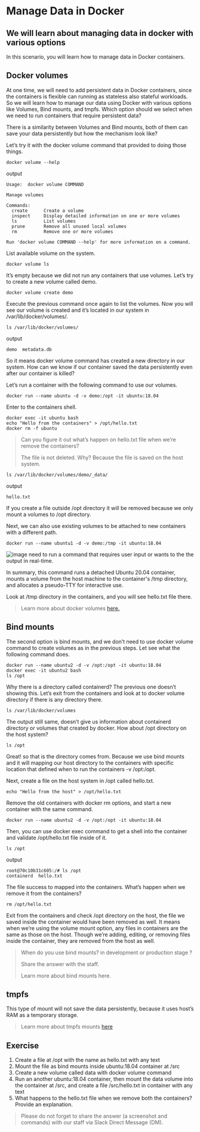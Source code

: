 Manage Data in Docker
=========================

We will learn about managing data in docker with various options
----------

In this scenario, you will learn how to manage data in Docker containers.

Docker volumes
----------

At one time, we will need to add persistent data in Docker containers, since the containers is flexible can running as stateless also stateful workloads. So we will learn how to manage our data using Docker with various options like Volumes, Bind mounts, and tmpfs. Which option should we select when we need to run containers that require persistent data?

There is a similarity between Volumes and Bind mounts, both of them can save your data persistently but how the mechanism look like?

Let’s try it with the docker volume command that provided to doing those things.

```
docker volume --help
```
output
```
Usage:  docker volume COMMAND

Manage volumes

Commands:
  create      Create a volume
  inspect     Display detailed information on one or more volumes
  ls          List volumes
  prune       Remove all unused local volumes
  rm          Remove one or more volumes

Run 'docker volume COMMAND --help' for more information on a command.
```

List available volume on the system.

```
docker volume ls
```
It’s empty because we did not run any containers that use volumes. Let’s try to create a new volume called demo.
```
docker volume create demo
```
Execute the previous command once again to list the volumes. Now you will see our volume is created and it’s located in our system in /var/lib/docker/volumes/.
```
ls /var/lib/docker/volumes/
```
output
```
demo  metadata.db
```
So it means docker volume command has created a new directory in our system. How can we know if our container saved the data persistently even after our container is killed?

Let’s run a container with the following command to use our volumes.

```
docker run --name ubuntu -d -v demo:/opt -it ubuntu:18.04
```
Enter to the containers shell.
```
docker exec -it ubuntu bash
echo "Hello from the containers" > /opt/hello.txt
docker rm -f ubuntu
```

> Can you figure it out what’s happen on hello.txt file when we’re remove the containers?
> 
> The file is not deleted. Why? Because the file is saved on the host system.

```
ls /var/lib/docker/volumes/demo/_data/
```
output
```
hello.txt
```

If you create a file outside /opt directory it will be removed because we only mount a volumes to /opt directory.

Next, we can also use existing volumes to be attached to new containers with a different path.

```
docker run --name ubuntu1 -d -v demo:/tmp -it ubuntu:18.04
```
![image](https://github.com/user-attachments/assets/112a170a-ff32-4e7b-bd3f-ef6bc9f73a1b) need to run a command that requires user input or wants to the the output in real-time.

In summary, this command runs a detached Ubuntu 20.04 container, mounts a volume from the host machine to the container's /tmp directory, and allocates a pseudo-TTY for interactive use.


Look at /tmp directory in the containers, and you will see hello.txt file there.

> Learn more about docker volumes [here.](https://docs.docker.com/storage/volumes/)

Bind mounts
----------

The second option is bind mounts, and we don’t need to use docker volume command to create volumes as in the previous steps. Let see what the following command does.

```
docker run --name ubuntu2 -d -v /opt:/opt -it ubuntu:18.04
docker exec -it ubuntu2 bash
ls /opt
```
Why there is a directory called containerd? The previous one doesn’t showing this. Let’s exit from the containers and look at to docker volume directory if there is any directory there.

```
ls /var/lib/docker/volumes
```
The output still same, doesn’t give us information about containerd directory or volumes that created by docker. How about /opt directory on the host system?
```
ls /opt
```

Great! so that is the directory comes from. Because we use bind mounts and it will mapping our host directory to the containers with specific location that defined when to run the containers -v /opt:/opt.

Next, create a file on the host system in /opt called hello.txt.

```
echo "Hello from the host" > /opt/hello.txt
```

Remove the old containers with docker rm options, and start a new container with the same command.

```
docker run --name ubuntu2 -d -v /opt:/opt -it ubuntu:18.04
```
Then, you can use docker exec command to get a shell into the container and validate /opt/hello.txt file inside of it.

```
ls /opt
```
output
```
root@70c10b31c605:/# ls /opt
containerd  hello.txt
```
The file success to mapped into the containers. What’s happen when we remove it from the containers?
```
rm /opt/hello.txt
```
Exit from the containers and check /opt directory on the host, the file we saved inside the container would have been removed as well. It means when we’re using the volume mount option, any files in containers are the same as those on the host. Though we’re adding, editing, or removing files inside the container, they are removed from the host as well.

> When do you use bind mounts? in development or production stage ?
>
> Share the answer with the staff.
>
> Learn more about bind mounts here.

tmpfs
---------

This type of mount will not save the data persistently, because it uses host’s RAM as a temporary storage.

> Learn more about tmpfs mounts [here](https://docs.docker.com/storage/tmpfs/)


Exercise
---------
1. Create a file at /opt with the name as hello.txt with any text
2. Mount the file as bind mounts inside ubuntu:18.04 container at /src
3. Create a new volume called data with docker volume command
4. Run an another ubuntu:18.04 container, then mount the data volume into the container at /src, and create a file /src/hello.txt in container with any text
5. What happens to the hello.txt file when we remove both the containers? Provide an explanation.

> Please do not forget to share the answer (a screenshot and commands) with our staff via Slack Direct Message (DM).
